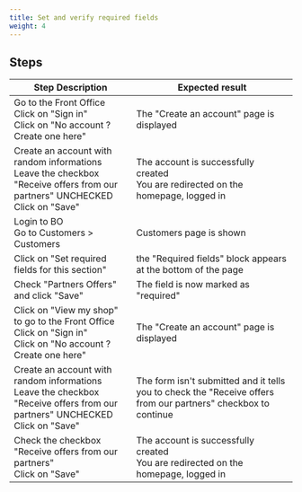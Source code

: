 ```yaml
---
title: Set and verify required fields
weight: 4
---
```

## Steps
| Step Description | Expected result |
| ----- | ----- |
| Go to the Front Office<br>Click on "Sign in"<br>Click on "No account ? Create one here" | The "Create an account" page is displayed |
| Create an account with random informations<br>Leave the checkbox "Receive offers from our partners" UNCHECKED<br>Click on "Save" | The account is successfully created<br>You are redirected on the homepage, logged in |
| Login to BO<br>Go to Customers > Customers | Customers page is shown |
| Click on "Set required fields for this section" | the "Required fields" block appears at the bottom of the page |
| Check "Partners Offers" and click "Save" | The field is now marked as "required" |
| Click on "View my shop" to go to the Front Office<br>Click on "Sign in"<br>Click on "No account ? Create one here" | The "Create an account" page is displayed |
| Create an account with random informations<br>Leave the checkbox "Receive offers from our partners" UNCHECKED<br>Click on "Save" | The form isn't submitted and it tells you to check the "Receive offers from our partners" checkbox to continue |
| Check the checkbox "Receive offers from our partners"<br>Click on "Save" | The account is successfully created<br>You are redirected on the homepage, logged in |
